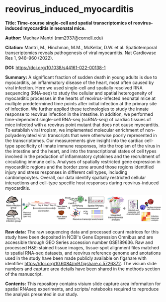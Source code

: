 # reovirus_induced_myocarditis

**Title: Time-course single-cell and spatial transcriptomics of reovirus-induced myocarditis in neonatal mice.**

**Author:** Madhav Mantri (mm2937@cornell.edu)

**Citation:** Mantri, M., Hinchman, M.M., McKellar, D.W. et al. Spatiotemporal transcriptomics reveals pathogenesis of viral myocarditis. Nat Cardiovasc Res 1, 946–960 (2022).

**DOI:** https://doi.org/10.1038/s44161-022-00138-1

**Summary:** A significant fraction of sudden death in young adults is due to myocarditis, an inflammatory disease of the heart, most often caused by viral infection. Here we used single-cell and spatially resolved RNA sequencing (RNA-seq) to study the cellular and spatial  heterogeneity of myocarditic processes in the hearts of reovirus-infected neonatal mice at multiple predetermined time points after initial infection at the primary site of infection. We further applied these technologies to study the innate response to reovirus infection in the intestine. In addition, we performed time-dependent single-cell RNA-seq (scRNA-seq) of cardiac tissues of mice infected with a reovirus point mutant that does not cause myocarditis. To establish viral tropism, we implemented molecular enrichment of non-polyadenylated viral transcripts that were otherwise poorly represented in the transcriptomes. Our measurements give insight into the cardiac cell-type specificity of innate immune responses, into the tropism of the virus in the intestine and the heart, and into the transcriptional states of cell types involved in the production of inflammatory cytokines and the recruitment of circulating immune cells. Analyses of spatially restricted gene expression in myocarditic regions and the border zone around those regions identified injury and stress responses in different cell types, including cardiomyocytes. Overall, our data identify spatially restricted cellular interactions and cell-type specific host responses during reovirus-induced myocarditis. 

![alt text](https://github.com/madhavmantri/reovirus_induced_myocarditis/blob/main/readme_images/flowchart.png)

**Raw data:** The raw sequencing data and processed count matrices for this study have been deposited in NCBI's Gene Expression Omnibus and are accessible through GEO Series accession number GSE189636. Raw and processed H&E-stained tissue images, tissue-spot alignment files matched to spatial RNA-seq datasets, and reovirus reference genome and anotations used in the study have been made publicly available on figshare with identifier https://doi.org/10.6084/m9.figshare.c.5726372. The visium slide numbers and capture area details have been shared in the methods section of the manuscript. 

**Contents:** This repository contains visium slide capture area informaiton for spatial RNAseq experiments, and scripts/ notebooks required to reproduce the analysis presented in our study.
